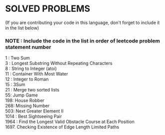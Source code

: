 # SOLVED PROBLEMS
(If you are contributing your code in this language, don't forget to include it in the list below)<br>
### NOTE : Include the code in the list in order of leetcode problem statement number

1 : Two Sum<br>
3 : Longest Substring Without Repeating Characters<br>
8 : String to Integer (atoi)<br>
11 : Container With Most Water<br>
12 : Integer to Roman<br>
15 : 3Sum<br>
21 : Merge two sorted lists<br>
55: Jump Game<br>
198: House Robber<br>
268: Missing Number<br>
503: Next Greater Element II<br>
1014 : Best Sightseeing Pair<br>
1964 : Find the Longest Valid Obstacle Course at Each Position<br>
1697. Checking Existence of Edge Length Limited Paths<br>
